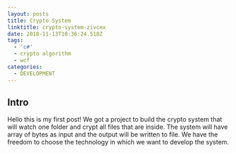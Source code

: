 ```yaml
---
layout: posts
title: Crypto System
linktitle: crypto-system-zivcex
date: 2018-11-13T10:36:24.518Z
tags:
  - 'c#'
  - crypto algorithm
  - wcf
categories:
  - DEVELOPMENT
---
```

## Intro

Hello this is my first post! We got a project to build the crypto system that will watch one folder and crypt all files that are inside. The system will have array of bytes as input and the output will be written to file. We have the freedom to choose the technology in which we want to develop the system.
